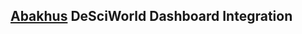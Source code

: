 ## [Abakhus](https://desci.world/project/637277ad1503962283965fa2) DeSciWorld Dashboard Integration
